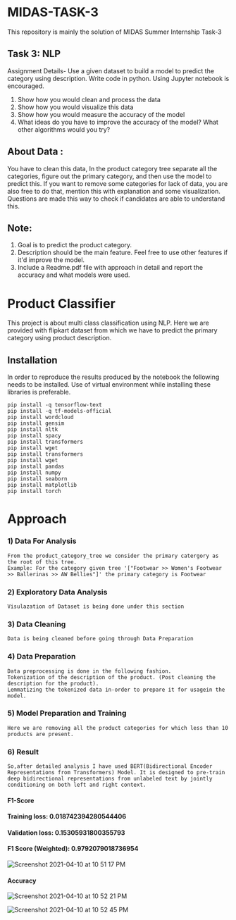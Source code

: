 # MIDAS-TASK-3
This repository is mainly the solution of MIDAS Summer Internship Task-3
## Task 3: NLP
Assignment Details-
Use a given dataset to build a model to predict the category using description. Write code in python. Using Jupyter notebook is encouraged. 

  1) Show how you would clean and process the data
  2) Show how you would visualize this data
  3) Show how you would measure the accuracy of the model
  4) What ideas do you have to improve the accuracy of the model? What other algorithms would you try?

## About Data : 
You have to clean this data, In the product category tree separate all the categories, figure out the primary category, and then use the model to predict this.
If you want to remove some categories for lack of data, you are also free to do that, mention this with explanation and some visualization.
Questions are made this way to check if candidates are able to understand this.

## Note: 
1) Goal is to predict the product category.
2) Description should be the main feature. Feel free to use other features if it'd improve the model.
3) Include a Readme.pdf file with approach in detail and report the accuracy and what models were used.

# Product Classifier #
This project is about multi class classification using NLP.
Here we are provided with flipkart dataset from which we have to predict the primary category using product description.


## Installation
In order to reproduce the results produced by the notebook the following needs to be installed.
Use of virtual environment while installing these libraries is preferable.
 
~~~
pip install -q tensorflow-text
pip install -q tf-models-official
pip install wordcloud
pip install gensim
pip install nltk
pip install spacy
pip install transformers
pip install wget
pip install transformers
pip install wget
pip install pandas
pip install numpy
pip install seaborn
pip install matplotlib
pip install torch
~~~

# Approach

### 1) Data For Analysis
    From the product_category_tree we consider the primary catergory as the root of this tree. 
    Example: For the category given tree '["Footwear >> Women's Footwear >> Ballerinas >> AW Bellies"]' the primary category is Footwear
    
### 2) Exploratory Data Analysis
    Visulazation of Dataset is being done under this section
    
### 3) Data Cleaning
    Data is being cleaned before going through Data Preparation
    
### 4) Data Preparation
    Data preprocessing is done in the following fashion.
    Tokenization of the description of the product. (Post cleaning the description for the product).
    Lemmatizing the tokenized data in-order to prepare it for usagein the model.
 
### 5) Model Preparation and Training
    Here we are removing all the product categories for which less than 10 products are present.
    
### 6) Result
    So,after detailed analysis I have used BERT(Bidirectional Encoder Representations from Transformers) Model. It is designed to pre-train deep bidirectional representations from unlabeled text by jointly conditioning on both left and right context. 
#### F1-Score
    
#### Training loss: 0.018742394280544406
#### Validation loss: 0.15305931800355793
#### F1 Score (Weighted): 0.9792079018736954

![Screenshot 2021-04-10 at 10 51 17 PM](https://user-images.githubusercontent.com/41789975/114278837-44a9ba80-9a4f-11eb-9d18-84c401c7c601.png)

#### Accuracy

![Screenshot 2021-04-10 at 10 52 21 PM](https://user-images.githubusercontent.com/41789975/114278883-6acf5a80-9a4f-11eb-8f25-7200aa0cb365.png)

![Screenshot 2021-04-10 at 10 52 45 PM](https://user-images.githubusercontent.com/41789975/114278898-791d7680-9a4f-11eb-8a05-c5ebe7de6117.png)
